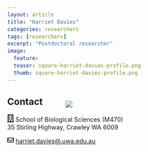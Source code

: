 ```yaml
---
layout: article
title: "Harriet Davies"
categories: researchers
tags: [researchers]
excerpt: "Postdoctoral researcher"
image:
  feature: 
  teaser: square-harriet-davies-profile.png
  thumb: square-harriet-davies-profile.png
---
```


## 
<img src='/images/square-harriet-davies-profile.png' align='right' width="350" hspace="20" vspace="10">

## Contact
<img src='/images/icons/building-regular.svg' width="15px"> School of Biological Sciences (M470)<br>
35 Stirling Highway, Crawley WA 6009</p>

<img src='/images/icons/envelope-regular.svg' width="15px"> <a href="mailto:harriet.davies@.uwa.edu.au">harriet.davies@.uwa.edu.au</a><br>
